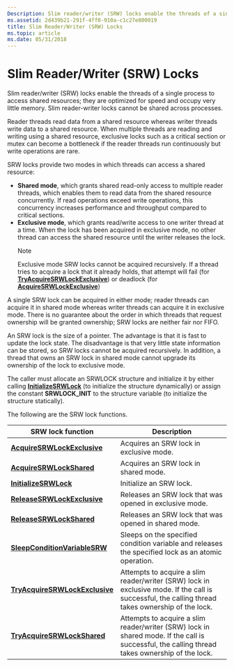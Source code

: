 ```yaml
---
Description: Slim reader/writer (SRW) locks enable the threads of a single process to access shared resources; they are optimized for speed and occupy very little memory.
ms.assetid: 2d439b21-291f-4ff0-910a-c1c27e800019
title: Slim Reader/Writer (SRW) Locks
ms.topic: article
ms.date: 05/31/2018
---
```


# Slim Reader/Writer (SRW) Locks

Slim reader/writer (SRW) locks enable the threads of a single process to access shared resources; they are optimized for speed and occupy very little memory. Slim reader-writer locks cannot be shared across processes.

Reader threads read data from a shared resource whereas writer threads write data to a shared resource. When multiple threads are reading and writing using a shared resource, exclusive locks such as a critical section or mutex can become a bottleneck if the reader threads run continuously but write operations are rare.

SRW locks provide two modes in which threads can access a shared resource:

-   **Shared mode**, which grants shared read-only access to multiple reader threads, which enables them to read data from the shared resource concurrently. If read operations exceed write operations, this concurrency increases performance and throughput compared to critical sections.
-   **Exclusive mode**, which grants read/write access to one writer thread at a time. When the lock has been acquired in exclusive mode, no other thread can access the shared resource until the writer releases the lock.
    > [!NOTE]
    > Exclusive mode SRW locks cannot be acquired recursively. If a thread tries to acquire a lock that it already holds, that attempt will fail (for [**TryAcquireSRWLockExclusive**](https://msdn.microsoft.com/library/Dd405523(v=VS.85).aspx)) or deadlock (for [**AcquireSRWLockExclusive**](https://msdn.microsoft.com/library/ms681930(v=VS.85).aspx))

A single SRW lock can be acquired in either mode; reader threads can acquire it in shared mode whereas writer threads can acquire it in exclusive mode. There is no guarantee about the order in which threads that request ownership will be granted ownership; SRW locks are neither fair nor FIFO.

An SRW lock is the size of a pointer. The advantage is that it is fast to update the lock state. The disadvantage is that very little state information can be stored, so SRW locks cannot be acquired recursively. In addition, a thread that owns an SRW lock in shared mode cannot upgrade its ownership of the lock to exclusive mode.

The caller must allocate an SRWLOCK structure and initialize it by either calling [**InitializeSRWLock**](https://msdn.microsoft.com/library/ms683483(v=VS.85).aspx) (to initialize the structure dynamically) or assign the constant **SRWLOCK\_INIT** to the structure variable (to initialize the structure statically).

The following are the SRW lock functions.



| SRW lock function                                                | Description                                                                                                                                       |
|------------------------------------------------------------------|---------------------------------------------------------------------------------------------------------------------------------------------------|
| [**AcquireSRWLockExclusive**](https://msdn.microsoft.com/library/ms681930(v=VS.85).aspx)       | Acquires an SRW lock in exclusive mode.                                                                                                           |
| [**AcquireSRWLockShared**](https://msdn.microsoft.com/library/ms681934(v=VS.85).aspx)             | Acquires an SRW lock in shared mode.                                                                                                              |
| [**InitializeSRWLock**](https://msdn.microsoft.com/library/ms683483(v=VS.85).aspx)                   | Initialize an SRW lock.                                                                                                                           |
| [**ReleaseSRWLockExclusive**](https://msdn.microsoft.com/library/ms685076(v=VS.85).aspx)       | Releases an SRW lock that was opened in exclusive mode.                                                                                           |
| [**ReleaseSRWLockShared**](https://msdn.microsoft.com/library/ms685080(v=VS.85).aspx)             | Releases an SRW lock that was opened in shared mode.                                                                                              |
| [**SleepConditionVariableSRW**](https://msdn.microsoft.com/library/ms686304(v=VS.85).aspx)   | Sleeps on the specified condition variable and releases the specified lock as an atomic operation.                                                |
| [**TryAcquireSRWLockExclusive**](https://msdn.microsoft.com/library/Dd405523(v=VS.85).aspx) | Attempts to acquire a slim reader/writer (SRW) lock in exclusive mode. If the call is successful, the calling thread takes ownership of the lock. |
| [**TryAcquireSRWLockShared**](https://msdn.microsoft.com/library/Dd405524(v=VS.85).aspx)       | Attempts to acquire a slim reader/writer (SRW) lock in shared mode. If the call is successful, the calling thread takes ownership of the lock.    |



 

 

 



